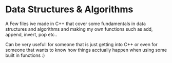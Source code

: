 
# Data Structures & Algorithms

A Few files ive made in C++ that cover some fundamentals in data structures and algorithms and making my own functions such as add, append, invert, pop etc..

Can be very usefull for someone that is just getting into C++ or even for someone that wants to know how things acctually happen when using some built in functions :)
